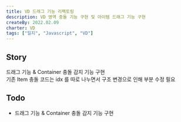 ```yaml
---
title: VD 드래그 기능 리펙토링
description: VD 영역 충돌 기능 구현 및 아이템 드래그 기능 구현
createBy: 2022.02.09
charter: VD
tags: ["일지", "Javascript", "VD"]
---
```


## Story

드래그 기능 & Container 충돌 감지 기능 구현  
기존 Item 충돌 코드는 idx 를 따로 나누면서 구조 변경으로 인해 부분 수정 필요

## Todo

-   드래그 기능 & Container 충돌 감지 기능 구현
